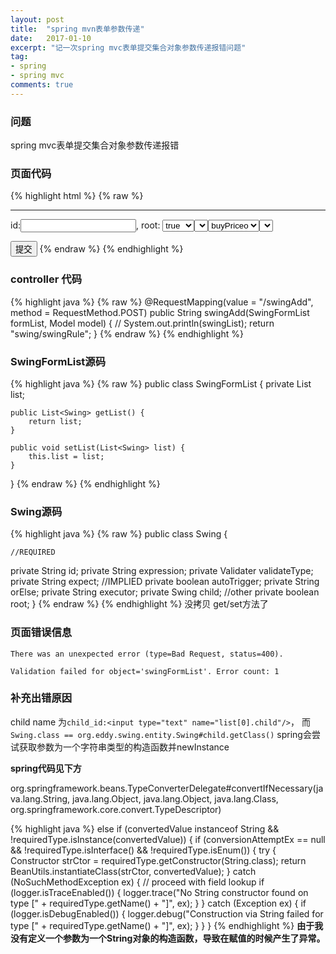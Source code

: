 ```yaml
---
layout: post
title:  "spring mvn表单参数传递"
date:   2017-01-10
excerpt: "记一次spring mvc表单提交集合对象参数传递报错问题"
tag:
- spring
- spring mvc
comments: true
---
```

### 问题
spring mvc表单提交集合对象参数传递报错

### 页面代码

{% highlight html %}
{% raw %}
<form action="swingAdd.html" method="post">
<hr/>
<p>

id:<input type="text" name="list[0].id"/>,
root: <select name="list[0].root"><option value="false">false<option><option value="true" selected="selected">true<option><select>,
expression:<input type="text" name="list[0].expression"/>,
validate_type:<select name="list[0].validateType"><option value="buyPrice">buyPriceo<ption><select>,
expect:<input type="text" name="list[0].expect"/>,
or_else:<input type="text" name="list[0].orElse"/>,
child_id:<input type="text" name="list[0].child"/>。 <input type="button" onclick="addChild(this);" value="增加子节点"/>

<p>
<input type="submit" value="提交"/>
<form>
{% endraw %}
{% endhighlight %}

### controller 代码
{% highlight java %}
{% raw %}
@RequestMapping(value = "/swingAdd", method = RequestMethod.POST)
    public String swingAdd(SwingFormList formList, Model model) {
//        System.out.println(swingList);
  return "swing/swingRule";
    }
{% endraw %}
{% endhighlight %}

### SwingFormList源码

{% highlight java %}
{% raw %}
public class SwingFormList {
    private List<Swing> list;

    public List<Swing> getList() {
        return list;
    }

    public void setList(List<Swing> list) {
        this.list = list;
    }
}
{% endraw %}
{% endhighlight %}

### Swing源码
{% highlight java %}
{% raw %}
public class Swing {

    //REQUIRED
  private String id;
    private String expression;
    private Validater validateType;
    private String expect;
    //IMPLIED
  private boolean autoTrigger;
    private String orElse;
    private String executor;
    private Swing child;
    //other
  private boolean root;
 }
{% endraw %}
{% endhighlight %}
没拷贝 get/set方法了

### 页面错误信息

```
There was an unexpected error (type=Bad Request, status=400).

Validation failed for object='swingFormList'. Error count: 1
```

### 补充出错原因
child name 为```child_id:<input type="text" name="list[0].child"/>```， 而 ```Swing.class == org.eddy.swing.entity.Swing#child.getClass()```
spring会尝试获取参数为一个字符串类型的构造函数并newInstance

__spring代码见下方__

org.springframework.beans.TypeConverterDelegate#convertIfNecessary(java.lang.String, java.lang.Object, java.lang.Object, java.lang.Class<T>, org.springframework.core.convert.TypeDescriptor)

{% highlight java %}
else if (convertedValue instanceof String && !requiredType.isInstance(convertedValue)) {
   if (conversionAttemptEx == null && !requiredType.isInterface() && !requiredType.isEnum()) {
      try {
         Constructor<T> strCtor = requiredType.getConstructor(String.class);
         return BeanUtils.instantiateClass(strCtor, convertedValue);
      }
      catch (NoSuchMethodException ex) {
         // proceed with field lookup
  if (logger.isTraceEnabled()) {
            logger.trace("No String constructor found on type [" + requiredType.getName() + "]", ex);
         }
      }
      catch (Exception ex) {
         if (logger.isDebugEnabled()) {
            logger.debug("Construction via String failed for type [" + requiredType.getName() + "]", ex);
         }
      }
   }
{% endhighlight %}
__由于我没有定义一个参数为一个String对象的构造函数，导致在赋值的时候产生了异常。__
